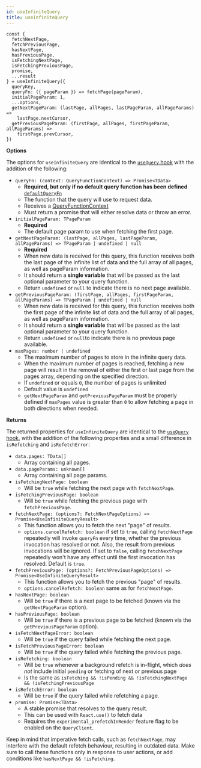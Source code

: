```yaml
---
id: useInfiniteQuery
title: useInfiniteQuery
---
```


```tsx
const {
  fetchNextPage,
  fetchPreviousPage,
  hasNextPage,
  hasPreviousPage,
  isFetchingNextPage,
  isFetchingPreviousPage,
  promise,
  ...result
} = useInfiniteQuery({
  queryKey,
  queryFn: ({ pageParam }) => fetchPage(pageParam),
  initialPageParam: 1,
  ...options,
  getNextPageParam: (lastPage, allPages, lastPageParam, allPageParams) =>
    lastPage.nextCursor,
  getPreviousPageParam: (firstPage, allPages, firstPageParam, allPageParams) =>
    firstPage.prevCursor,
})
```

**Options**

The options for `useInfiniteQuery` are identical to the [`useQuery` hook](../../../useQuery.md) with the addition of the following:

- `queryFn: (context: QueryFunctionContext) => Promise<TData>`
  - **Required, but only if no default query function has been defined** [`defaultQueryFn`](../../../guides/default-query-function.md)
  - The function that the query will use to request data.
  - Receives a [QueryFunctionContext](../../../guides/query-functions.md#queryfunctioncontext)
  - Must return a promise that will either resolve data or throw an error.
- `initialPageParam: TPageParam`
  - **Required**
  - The default page param to use when fetching the first page.
- `getNextPageParam: (lastPage, allPages, lastPageParam, allPageParams) => TPageParam | undefined | null`
  - **Required**
  - When new data is received for this query, this function receives both the last page of the infinite list of data and the full array of all pages, as well as pageParam information.
  - It should return a **single variable** that will be passed as the last optional parameter to your query function.
  - Return `undefined` or `null` to indicate there is no next page available.
- `getPreviousPageParam: (firstPage, allPages, firstPageParam, allPageParams) => TPageParam | undefined | null`
  - When new data is received for this query, this function receives both the first page of the infinite list of data and the full array of all pages, as well as pageParam information.
  - It should return a **single variable** that will be passed as the last optional parameter to your query function.
  - Return `undefined` or `null`to indicate there is no previous page available.
- `maxPages: number | undefined`
  - The maximum number of pages to store in the infinite query data.
  - When the maximum number of pages is reached, fetching a new page will result in the removal of either the first or last page from the pages array, depending on the specified direction.
  - If `undefined` or equals `0`, the number of pages is unlimited
  - Default value is `undefined`
  - `getNextPageParam` and `getPreviousPageParam` must be properly defined if `maxPages` value is greater than `0` to allow fetching a page in both directions when needed.

**Returns**

The returned properties for `useInfiniteQuery` are identical to the [`useQuery` hook](../../../useQuery.md), with the addition of the following properties and a small difference in `isRefetching` and `isRefetchError`:

- `data.pages: TData[]`
  - Array containing all pages.
- `data.pageParams: unknown[]`
  - Array containing all page params.
- `isFetchingNextPage: boolean`
  - Will be `true` while fetching the next page with `fetchNextPage`.
- `isFetchingPreviousPage: boolean`
  - Will be `true` while fetching the previous page with `fetchPreviousPage`.
- `fetchNextPage: (options?: FetchNextPageOptions) => Promise<UseInfiniteQueryResult>`
  - This function allows you to fetch the next "page" of results.
  - `options.cancelRefetch: boolean` if set to `true`, calling `fetchNextPage` repeatedly will invoke `queryFn` every time, whether the previous
    invocation has resolved or not. Also, the result from previous invocations will be ignored. If set to `false`, calling `fetchNextPage`
    repeatedly won't have any effect until the first invocation has resolved. Default is `true`.
- `fetchPreviousPage: (options?: FetchPreviousPageOptions) => Promise<UseInfiniteQueryResult>`
  - This function allows you to fetch the previous "page" of results.
  - `options.cancelRefetch: boolean` same as for `fetchNextPage`.
- `hasNextPage: boolean`
  - Will be `true` if there is a next page to be fetched (known via the `getNextPageParam` option).
- `hasPreviousPage: boolean`
  - Will be `true` if there is a previous page to be fetched (known via the `getPreviousPageParam` option).
- `isFetchNextPageError: boolean`
  - Will be `true` if the query failed while fetching the next page.
- `isFetchPreviousPageError: boolean`
  - Will be `true` if the query failed while fetching the previous page.
- `isRefetching: boolean`
  - Will be `true` whenever a background refetch is in-flight, which _does not_ include initial `pending` or fetching of next or previous page
  - Is the same as `isFetching && !isPending && !isFetchingNextPage && !isFetchingPreviousPage`
- `isRefetchError: boolean`
  - Will be `true` if the query failed while refetching a page.
- `promise: Promise<TData>`
  - A stable promise that resolves to the query result.
  - This can be used with `React.use()` to fetch data
  - Requires the `experimental_prefetchInRender` feature flag to be enabled on the `QueryClient`.

Keep in mind that imperative fetch calls, such as `fetchNextPage`, may interfere with the default refetch behaviour, resulting in outdated data. Make sure to call these functions only in response to user actions, or add conditions like `hasNextPage && !isFetching`.
